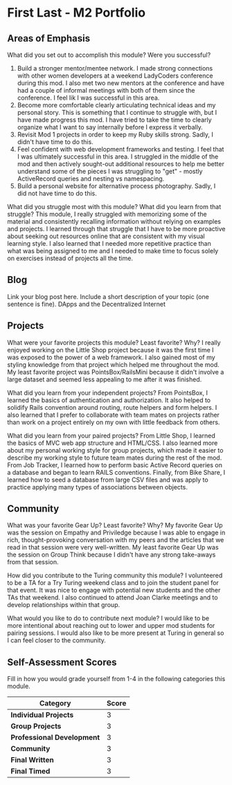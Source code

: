 # First Last - M2 Portfolio

## Areas of Emphasis

What did you set out to accomplish this module? Were you successful?
  1) Build a stronger mentor/mentee network.
  I made strong connections with other women developers at a weekend LadyCoders conference during this mod.  I also met two new mentors at the conference and have had a couple of informal meetings with both of them since the conference.  I feel lik I was successful in this area.
  2) Become more comfortable clearly articulating technical ideas and my personal story.
  This is something that I continue to struggle with, but I have made progress this mod.  I have tried to take the time to clearly organize what I want to say internally before I express it verbally.
  3) Revisit Mod 1 projects in order to keep my Ruby skills strong.
  Sadly, I didn't have time to do this.
  4) Feel confident with web development frameworks and testing.
  I feel that I was ultimately successful in this area.  I struggled in the middle of the mod and then actively sought-out additional resources to help me better understand some of the pieces I was struggling to "get" - mostly ActiveRecord queries and nesting vs namespacing.
  5) Build a personal website for alternative process photography.
  Sadly, I did not have time to do this.
  
What did you struggle most with this module? What did you learn from that struggle?
This module, I really struggled with memorizing some of the material and consistently recalling information without relying on examples and projects.  I learned through that struggle that I have to be more proactive about seeking out resources online that are consistent with my visual learning style.  I also learned that I needed more repetitive practice than what was being assigned to me and I needed to make time to focus solely on exercises instead of projects all the time.

## Blog

Link your blog post here. Include a short description of your topic (one sentence is fine).
DApps and the Decentralized Internet

## Projects

What were your favorite projects this module? Least favorite? Why?
I really enjoyed working on the Little Shop project because it was the first time I was exposed to the power of a web framework.  I also gained most of my styling knowledge from that project which helped me throughout the mod.  My least favorite project was PointsBox/RailsMini because it didn't involve a large dataset and seemed less appealing to me after it was finished.

What did you learn from your independent projects?
From PointsBox, I learned the basics of authentication and authorization.  It also helped to solidify Rails convention around routing, route helpers and form helpers.  I also learned that I prefer to collaborate with team mates on projects rather than work on a project entirely on my own with little feedback from others.

What did you learn from your paired projects?
From Little Shop, I learned the basics of MVC web app structure and HTML/CSS.  I also learned more about my personal working style for group projects, which made it easier to describe my working style to future team mates during the rest of the mod.  From Job Tracker, I learned how to perform basic Active Record queries on a database and began to learn RAILS conventions.  Finally, from Bike Share, I learned how to seed a database from large CSV files and was apply to practice applying many types of associations between objects.

## Community

What was your favorite Gear Up? Least favorite? Why?
My favorite Gear Up was the session on Empathy and Priviledge because I was able to engage in rich, thought-provoking conversation with my peers and the articles that we read in that session were very well-written.  My least favorite Gear Up was the session on Group Think because I didn't have any strong take-aways from that session.

How did you contribute to the Turing community this module?
I volunteered to be a TA for a Try Turing weekend class and to join the student panel for that event.  It was nice to engage with potential new students and the other TAs that weekend.  I also continued to attend Joan Clarke meetings and to develop relationships within that group.  

What would you like to do to contribute next module?
I would like to be more intentional about reaching out to lower and upper mod students for pairing sessions.  I would also like to be more present at Turing in general so I can feel closer to the community.

## Self-Assessment Scores

Fill in how you would grade yourself from 1-4 in the following categories this module.

| Category                     | Score |
| -----------------------------| ----- |
| **Individual Projects**      |   3   |
| **Group Projects**           |   3   |
| **Professional Development** |   3   |
| **Community**                |   3   |
| **Final Written**            |   3   |
| **Final Timed**              |   3   |
